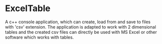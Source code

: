 # ExcelTable
A c++ console application, which can create, load from and save to files with 'csv' extension. The application is adapted to work with 2 dimensional tables and the created csv files can directly be used with MS Excel or other software which works with tables.

